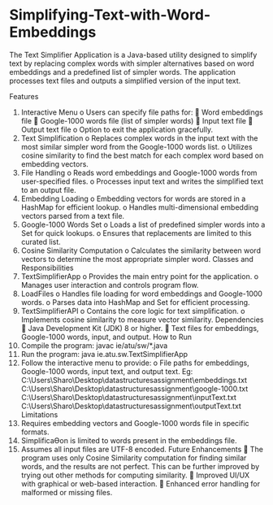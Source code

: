 # Simplifying-Text-with-Word-Embeddings
The Text Simplifier Application is a Java-based utility designed to simplify text by replacing complex words with simpler alternatives based on word embeddings and a predefined list of simpler words. The application processes text files and outputs a simplified version of the input text.

Features

1. Interactive Menu
o Users can specify file paths for:
 Word embeddings file
 Google-1000 words file (list of simpler words)
 Input text file
 Output text file
o Option to exit the application gracefully.
2. Text Simplification
o Replaces complex words in the input text with the most similar simpler word
from the Google-1000 words list.
o Utilizes cosine similarity to find the best match for each complex word based
on embedding vectors.
3. File Handling
o Reads word embeddings and Google-1000 words from user-specified files.
o Processes input text and writes the simplified text to an output file.
4. Embedding Loading
o Embedding vectors for words are stored in a HashMap for efficient lookup.
o Handles multi-dimensional embedding vectors parsed from a text file.
5. Google-1000 Words Set
o Loads a list of predefined simpler words into a Set for quick lookups.
o Ensures that replacements are limited to this curated list.
6. Cosine Similarity Computation
o Calculates the similarity between word vectors to determine the most
appropriate simpler word.
Classes and Responsibilities
1. TextSimplifierApp
o Provides the main entry point for the application.
o Manages user interaction and controls program flow.
2. LoadFiles
o Handles file loading for word embeddings and Google-1000 words.
o Parses data into HashMap and Set for efficient processing.
3. TextSimplifierAPI
o Contains the core logic for text simplification.
o Implements cosine similarity to measure vector similarity.
Dependencies
 Java Development Kit (JDK) 8 or higher.
 Text files for embeddings, Google-1000 words, input, and output.
How to Run
1. Compile the program:
javac ie/atu/sw/*.java
2. Run the program:
java ie.atu.sw.TextSimplifierApp
3. Follow the interactive menu to provide:
o File paths for embeddings, Google-1000 words, input text, and output text.
Eg: C:\Users\Sharo\Desktop\datastructuresassignment\embeddings.txt
C:\Users\Sharo\Desktop\datastructuresassignment\google-1000.txt
C:\Users\Sharo\Desktop\datastructuresassignment\inputText.txt
C:\Users\Sharo\Desktop\datastructuresassignment\outputText.txt
Limitations
1. Requires embedding vectors and Google-1000 words file in specific formats.
2. SimplificaƟon is limited to words present in the embeddings file.
3. Assumes all input files are UTF-8 encoded.
Future Enhancements
 The program uses only Cosine Similarity computation for finding similar words, and
the results are not perfect. This can be further improved by trying out other methods
for computing similarity.
 Improved UI/UX with graphical or web-based interaction.
 Enhanced error handling for malformed or missing files.
